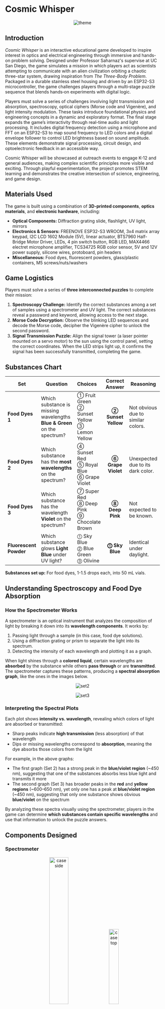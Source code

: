 # Cosmic Whisper

<p align="center">
  <img src="images/Cosmic Whisper.png" alt="theme">
</p>

## Introduction
_Cosmic Whisper_ is an interactive educational game developed to inspire interest in optics and electrical engineering through immersive and hands-on problem solving. Designed under Professor Saharnaz's supervise at UC San Diego, the game simulates a mission in which players act as scientists attempting to communicate with an alien civilization orbiting a chaotic three-star system, drawing inspiration from _The Three-Body Problem_. Packaged in a durable stainless steel housing and driven by an ESP32-S3 microcontroller, the game challenges players through a multi‑stage puzzle sequence that blends hands‑on experiments with digital logic.

Players must solve a series of challenges involving light transmission and absorption, spectroscopy, optical ciphers (Morse code and Vigenère), and light intensity modulation. These tasks introduce foundational physics and engineering concepts in a dynamic and exploratory format. The final stage expands the game’s interactivity through real-time audio and light processing. It includes digital frequency detection using a microphone and FFT on an ESP32-S3 to map sound frequency to LED colors and a digital envelope follower to control LED brightness based on sound amplitude. These elements demonstrate signal processing, circuit design, and optoelectronic feedback in an accessible way.

Cosmic Whisper will be showcased at outreach events to engage K-12 and general audiences, making complex scientific principles more visible and exciting. Through playful experimentation, the project promotes STEM learning and demonstrates the creative intersection of science, engineering, and game design.

## Materials Used
The game is built using a combination of **3D-printed components**, **optics materials**, and **electronic hardware**, including:
- **Optical Components:** Diffraction grating slide, flashlight, UV light, mirrors
- **Electronics & Sensors:** FREENOVE ESP32-S3 WROOM, 3x4 matrix array keypad, I2C LCD 1602 Module (5V), linear actuator, BTS7960 Half-Bridge Motor Driver, LEDs, 4 pin switch button, RGB LED, MAX4466 electret microphone amplifier, TCS34725 RGB color sensor, 5V and 12V power supply, silicone wires, protoboard, pin headers
- **Miscellaneous:** Food dyes, fluorescent powders, glass/plastic containers, M5 screws/nuts/washers

## Game Logistics
Players must solve a series of **three interconnected puzzles** to complete their mission:

1. **Spectroscopy Challenge:** Identify the correct substances among a set of samples using a spectrometer and UV light. The correct substances reveal a password and keyword, allowing access to the next stage.
2. **Morse Code Decryption:** Observe the blinking LED sequences and decode the Morse code, decipher the Vigenère cipher to unlock the second password.
3. **Signal Transmission Puzzle:** Align the signal tower (a laser pointer mounted on a servo motor) to the sun using the control panel, setting the correct coordinates. When the LED strips light up, it confirms the signal has been successfully transmitted, completing the game.

## Substances Chart
| Set | Question | Choices | Correct Answer | Reasoning |
|----------|----------|:----------|:----------:|----------|
| **Food Dyes 1** | Which substance is missing wavelengths **Blue & Green** on the spectrum? | ➀ Fruit Green<br>➁ Sunset Yellow<br>➂ Lemon Yellow | **➁ Sunset Yellow** | Not obvious due to similar colors.|
| **Food Dyes 2** | Which substance has the **most wavelengths** on the spectrum? | ➃ Sunset Red<br>➄ Royal Blue<br>➅ Grape Violet | **➅ Grape Violet** | Unexpected due to its dark color. |
| **Food Dyes 3** | Which substance has the wavelength **Violet** on the spectrum? | ➆ Super Red<br>➇ Deep Pink<br>➈ Chocolate Brown | **➇ Deep Pink** | Not expected to be known. |
| **Fluorescent Powder** | Which substance glows **Light Blue** under UV light? | ⓵ Sky Blue<br>⓶ Blue Green<br>⓷ Olivine | **⓵ Sky Blue** | Identical under daylight. |

**Substances set up:** For food dyes, 1-1.5 drops each, into 50 mL vials.

## Understanding Spectroscopy and Food Dye Absorption
### How the Spectrometer Works
A spectrometer is an optical instrument that analyzes the composition of light by breaking it down into its **wavelength components**. It works by:
1. Passing light through a sample (in this case, food dye solutions).
2. Using a diffraction grating or prism to separate the light into its spectrum.
3. Detecting the intensity of each wavelength and plotting it as a graph.

When light shines through a **colored liquid**, certain wavelengths are **absorbed** by the substance while others **pass through** or are **transmitted**. The spectrometer captures these patterns, producing a **spectral absorption graph**, like the ones in the images below.

<p align="center">
  <img src="images/set2.png" alt="set2">
</p>

<p align="center">
  <img src="images/set3.png" alt="set3">
</p>

### Interpreting the Spectral Plots
Each plot shows **intensity vs. wavelength**, revealing which colors of light are absorbed or transmitted:
- Sharp peaks indicate **high transmission** (less absorption) of that wavelength
- Dips or missing wavelengths correspond to **absorption**, meaning the dye absorbs those colors from the light

For example, in the above graphs: 
- The first graph (Set 2) has a strong peak in the **blue/violet region** (~450 nm), suggesting that one of the substances absorbs less blue light and transmits it more
- The second graph (Set 3) has broader peaks in the **red** and **yellow regions** (~600–650 nm), yet only one has a peak at **blue/violet region** (~450 nm), suggesting that only one substance shows obvious **blue/violet** on the spectrum

By analyzing these spectra visually using the spectrometer, players in the game can determine **which substances contain specific wavelengths** and use that information to unlock the puzzle answers.

## Components Designed
### Spectrometer
<p align="center">
  <img src="images/CAD/case_side.png" alt="case side" width="35%">
  &nbsp;&nbsp;&nbsp;&nbsp;&nbsp;
  <img src="images/CAD/case_top.png" alt="case top" width="25%">
</p>

### Samples Holders
<p align="center">
  <img src="images/CAD/vials_holder.png" alt="vials holder" width="35%">
</p>
<p align="center">
  <img src="images/CAD/samples_holder.png" alt="samples holder" width="30%">
  &nbsp;&nbsp;&nbsp;&nbsp;&nbsp;
  <img src="images/CAD/samples_holder_opened.png" alt="samples holder opened" width="30%">
</p>

### Linear Actuator Mount
<p align="center">
  <img src="images/CAD/linear_actuator_mount.png" alt="linear actuator mount" width="35%">
</p>

### Center Console
<p align="center">
  <img src="images/CAD/keypad.png" alt="center console" width="30%">
  &nbsp;&nbsp;&nbsp;&nbsp;&nbsp;
  <img src="images/CAD/keypad_opened.png" alt="center console opened" width="30%">
</p>

### Morse Code Case
<p align="center">
  <img src="images/CAD/morse_code_case.png" alt="Morse Code case" width="35%">
</p>

### Sensors Case
<p align="center">
  <img src="images/CAD/sensors_case.png" alt="sensors case" width="30%">
  &nbsp;&nbsp;&nbsp;&nbsp;&nbsp;
  <img src="images/CAD/sensors_case_opened.png" alt="sensors case opened" width="30%">
</p>

### SAE 304 Stainless Steel Board
<p align="center">
  <img src="images/CAD/stainless_steel_board_dxf.png" alt="board DXF" width="35%">
</p>

### Board Supports
<p align="center">
  <img src="images/CAD/board_leg.png" alt="board_leg" width="30%">
  &nbsp;&nbsp;&nbsp;&nbsp;&nbsp;
  <img src="images/CAD/board_center_pillar.png" alt="board center pillar" width="30%">
</p>

## Technical Skills & Tools Used
### Embedded Firmware & Microcontroller
Arduino/C++ development on ESP32-S3 with PSRAM, managing game flow, sensor integration (RGB sensor, microphone), FFT audio analysis, and actuator control.

### Optics & Spectroscopy
Design and prototyping of a custom spectrometer, calibration with food dye samples, and fluorescence assays with UV excitation.

### Mechanical Design & Fabrication
Laser‑cutting SAE 304 stainless steel mounting board, engraving project and author details, and 3D‑printing custom supports, and purchasing ergonomic handles.

### Electrical Design & Soldering
Schematic capture in KiCAD, component placement planning, and precision soldering using pre‑crimped silicone cables, pins, and sockets for modular assembly.

### Signal Processing & Cryptography
Real‑time FFT for frequency detection, amplitude modulation, Morse code LED signaling, and Vigenère cipher implementation with ASCII mapping.

#### Networking & Cloud Integration
Wi-Fi connectivity with ESP32-S3 in STA mode, HTTP-based communication with Google Sheets via Apps Script, real-time game state synchronization using web service requests for both data logging and remote game progression.

### Software Tools & Version Control
GitHub for source control and documentation, KiCAD for PCB/schematic design, and Fusion 360 for 3D part modeling.

### Prototyping & Testing
Iterative component optimization, end‑to‑end functional testing, and calibration under varied lighting and audio conditions.

## Acknowledgments
✨ Thanks for checking out **Cosmic Whisper**!

Special thanks to **Professor Saharnaz** for the mentorship and **ECE Makerspace** for the fabrication & resource supports!

Feel free to replicate or build upon this project, just make sure to give credit as outlined in the [MIT License](LICENSE) 😊.
